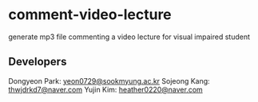 # comment-video-lecture
generate mp3 file commenting a video lecture for visual impaired student

## Developers
Dongyeon Park: yeon0729@sookmyung.ac.kr
Sojeong Kang: thwjdrkd7@naver.com
Yujin Kim: heather0220@naver.com
